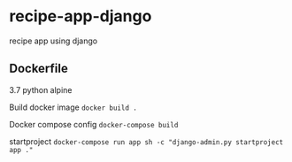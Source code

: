 # recipe-app-django
recipe app using django

## Dockerfile
3.7 python alpine 

Build docker image `docker build .`

Docker compose config `docker-compose build`

startproject `docker-compose run app sh -c "django-admin.py startproject app ."`